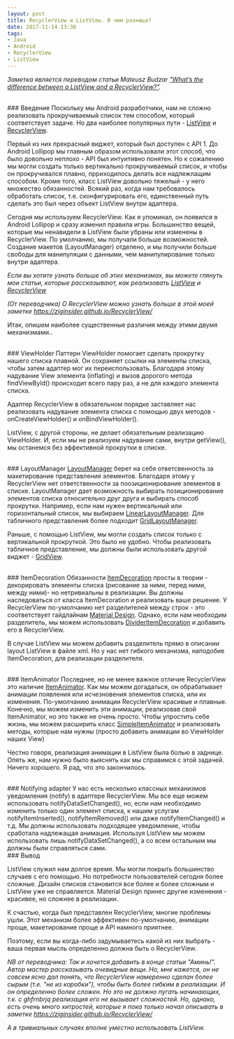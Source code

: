 ```yaml
---
layout: post
title: RecyclerView и ListView. В чем разница?
date: 2017-11-14 13:30
tags:
- Java
- Android
- RecyclerView
- ListView
---
```

*Заметка является переводом статьи Mateusz Budzar  <a href="https://proandroiddev.com/whats-the-difference-between-a-listview-and-a-recyclerview-cc02a2276b2c">"What’s the difference between a ListView and a RecyclerView?"</a>.*

<br>
### Введение
Поскольку мы Android разработчики, нам не сложно реализовать прокручиваемый список тем способом, который соответствует задаче. Но два наиболее популярных пути - <a href="https://developer.android.com/reference/android/widget/ListView.html">ListView</a> и <a href="https://developer.android.com/reference/android/support/v7/widget/RecyclerView.html">RecyclerView</a>.

Первый из них прекрасный виджет, который был доступен с API 1. До Android Lollipop мы главным образом использовали этот способ, что было довольно неплохо - API был интуитивно понятен. Но к сожалению мы могли создать только вертикально прокручиваемый список, и чтобы он прокручивался плавно, прриходилось делать все надлежлащим способом. Кроме того, класс ListView довольно тяжелый - у него множество обязанностей. Всякий раз, когда нам требовалось обработать список, т.е. сконфигурировать его, единственный путь сделать это был через объект ListView внутри адаптера.

Сегодня мы используем RecyclerView. Как я упоминал, он появился в Android Lollipop и сразу изменил правила игры. Большинство вещей, которые мы ненавидели в ListView были убраны или изменены в RecyclerView. По умолчанию, мы получали больше возможностей. Создание макетов (LayoutManager) отделено, и мы получили больше свободы для манипуляции с данными, чем манипулирование только внутри адаптера.

*Если вы хотите узнать больше об этих механизмах, вы можете глянуть мои статьи, которые рассказывают, как реализовать <a href="https://medium.com/@mateuszbudzar/how-to-implement-a-listview-d5a2f718a7f1">ListView</a> и <a href="https://medium.com/@mateuszbudzar/how-to-implement-a-recyclerview-33fd4ff9988e">RecyclerView</a>*

*(От переводчика) O RecyclerView можно узнать больше в этой моей заметке <a href="https://ziginsider.github.io/RecyclerView/">https://ziginsider.github.io/RecyclerView/</a>*

Итак, опишем наиболее существенные различия между этими двумя механизмами..

<br>
### ViewHolder
Паттерн ViewHolder помогает сделать прокрутку нашего списка плавной. Он сохраняет ссылки на элементы списка, чтобы затем адаптер мог их переиспользовать. Благодаря этому надувание View элемента (inflating) и вызов дорогого метода findViewById() происходит всего пару раз, а не для каждого элемента списка.

Адаптер RecyclerView в обязательном порядке заставляет нас реализовать надувание элемента списка с помощью двух методов - onCreateViewHolder() и onBindViewHolder().

ListView, с другой стороны, не делает обязательным реализацию ViewHolder. И, если мы не реализуем надувание сами, внутри getView(), мы останемся без эффективной прокрутки в списке. 

<br>
### LayoutManager
<a href="https://developer.android.com/reference/android/support/v7/widget/RecyclerView.LayoutManager.html">LayoutManager</a> берет на себя ответсвенность за макетирование представления элементов. Благодаря этому у RecyclerView нет ответственности за поозиционирование элементов в списке. LayoutManager дает возможность выбирать позиционирование элементов списка относительно друг друга и выбирать способ прокрутки. Например, если нам нужен вертикальный или горизонтальный список, мы выбираем <a href="https://developer.android.com/reference/android/support/v7/widget/LinearLayoutManager.html">LinearLayoutManager</a>. Для табличного представления более подходит <a href="https://developer.android.com/reference/android/support/v7/widget/GridLayoutManager.html">GridLayoutManager</a>.

Раньше, с помощью ListView, мы могли создать список только с вертикальной прокруткой. Это было не удобно. Чтобы реализовать табличное представление, мы должны были использовать другой виджет - <a href="https://developer.android.com/reference/android/widget/GridView.html">GridView</a>.

<br>
### ItemDecoration
Обязанности <a href="https://developer.android.com/reference/android/support/v7/widget/RecyclerView.ItemDecoration.html">ItemDecoration</a> просты в теории - декорировать элементы списка (рисование за ними, перед ними, между ними)- но нетривиальны в реализации. Вы должны наследоваться от класса ItemDecoration и реализовать ваше решение. У RecyclerView по-умолчанию нет разделителей между строк - это соответствует гайдлайнам <a href="https://material.io/guidelines/components/lists.html#">Material Design</a>. Однако, если нам необходим разделитель, мы можем использовать <a href="https://developer.android.com/reference/android/support/v7/widget/DividerItemDecoration.html">DividerItemDecoration</a> и добавить его в RecyclerView.

В случае ListView мы можем добавить разделитель прямо в описании layout ListView в файле xml. Но у нас нет гибкого механизма, наподобие ItemDecoration, для реализации разделителя.

<br>
### ItemAnimator
Последнее, но не менее важное отличие RecyclerView это наличие <a href="https://developer.android.com/reference/android/support/v7/widget/RecyclerView.ItemAnimator.html">ItemAnimator</a>. Как мы можем догадаться, он обрабатывает анимации появления или исчезновения элементов списка, или их изменения. По-умолчанию анимации RecyclerView красивые и плавные. Конечно, мы можем изменить эти анимации, реализовав свой ItemAnimator, но это также не очень просто. Чтобы упростить себе жизнь, мы можем расширить класс <a href="https://developer.android.com/reference/android/support/v7/widget/SimpleItemAnimator.html">SimpleItemAnimator</a> и реализовать методы, которые нам нужны (просто добавить анимации во ViewHolder наших View)

Честно говоря, реализация анимации в ListView была болью в заднице. Опять же, нам нужно было выяснять как мы справимся с этой задачей. Ничего хорошего. Я рад, что это закончилось.

<br>
### Notifying adapter
У нас есть несколько классных механизмов уведомления (notify) в адаптере RecyclerView. Мы все еще можем использовать notifyDataSetChanged(), но, если нам необходимо изменить только один элемент списка, к нашим услугам notifyItemInserted(), notifyItemRemoved() или даже notifyItemChanged() и т.д. Мы должны использовать подходящее уведомление, чтобы сработала надлежащая анимация. Используя ListView мы можем использовать лишь notifyDataSetChanged(), а со всем остальным мы должны были справляться сами.

<br>
### Вывод

ListView служил нам долгое время. Мы могли покрыть большинство случаев с его помощью. Но потребности пользователей сегодня более сложные. Дизайн списков становится все более и более сложным и ListView уже не справляется. Material Design принес другие изменения - красивее, но сложнее в реализации.

К счастью, когда был представлен RecyclerView, многие проблемы ушли. Этот механизм более эффективен по-умолчанию, анимации проще, макетирование проще и API намного приятнее.

Поэтому, если вы когда-либо задумываетесь какой из них выбрать - ваша первая мысль определенно должна быть о RecyclerView.

*NB от переводчика: Так и хочется добавить в конце статьи "Аминь!". Автор мастер рассказывать очевидные вещи. Но, мне кажется, он не совсем ясно дал понять, что RecyclerView намеренно сделан более сырым  (т.е. "не из коробки"), чтобы быть более гибким в реализации. И он определенно более сложен. Но это не должно пугать начинающих, т.к. c ghfrnbrjq реализация его не вызывает сложностей. Но, однако, есть очень много хитростей, которые я пока только начал описывать в заметке <a href="https://ziginsider.github.io/RecyclerView/">https://ziginsider.github.io/RecyclerView/</a>*

*А в тривиальных случаях вполне уместно использовать ListView.*
